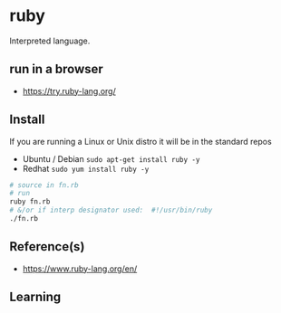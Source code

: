 # ruby
 
Interpreted language.

## run in a browser
* https://try.ruby-lang.org/
## Install
If you are running a Linux or Unix distro it will be in the standard repos
* Ubuntu / Debian `sudo apt-get install ruby -y`
* Redhat `sudo yum install ruby -y`
```bash
# source in fn.rb
# run
ruby fn.rb 
# &/or if interp designator used:  #!/usr/bin/ruby
./fn.rb 
```
## Reference(s)
* https://www.ruby-lang.org/en/
## Learning

